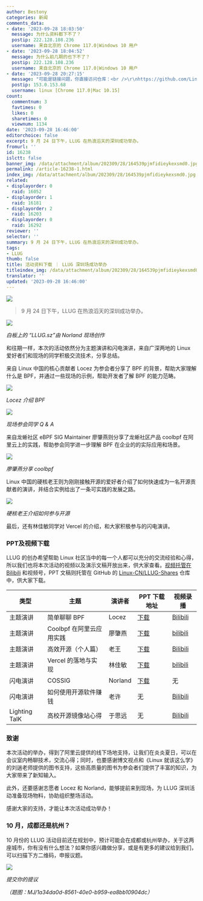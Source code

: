 ```yaml
---
author: Bestony
categories: 新闻
comments_data:
- date: '2023-09-28 18:03:50'
  message: 为什么资料都下不了？
  postip: 222.128.108.236
  username: 来自北京的 Chrome 117.0|Windows 10 用户
- date: '2023-09-28 18:04:52'
  message: 为什么前几期的也下不了？
  postip: 222.128.108.236
  username: 来自北京的 Chrome 117.0|Windows 10 用户
- date: '2023-09-28 20:27:15'
  message: "可能是链接问题，你直接访问仓库：<br />\r\nhttps://github.com/Linux-CN/LLUG-Shares"
  postip: 153.0.153.68
  username: linux [Chrome 117.0|Mac 10.15]
count:
  commentnum: 3
  favtimes: 0
  likes: 0
  sharetimes: 0
  viewnum: 1134
date: '2023-09-28 16:46:00'
editorchoice: false
excerpt: 9 月 24 日下午，LLUG 在热浪滔天的深圳成功举办。
fromurl: ''
id: 16238
islctt: false
banner_img: /data/attachment/album/202309/28/164539pjmfidieykexsmd0.jpg
permalink: /article-16238-1.html
index_img: /data/attachment/album/202309/28/164539pjmfidieykexsmd0.jpg
related:
- displayorder: 0
  raid: 16052
- displayorder: 1
  raid: 16181
- displayorder: 2
  raid: 16203
- displayorder: 0
  raid: 16292
reviewer: ''
selector: ''
summary: 9 月 24 日下午，LLUG 在热浪滔天的深圳成功举办。
tags:
- LLUG
thumb: false
title: 活动资料下载 ｜ LLUG 深圳场成功举办
titleindex_img: /data/attachment/album/202309/28/164539pjmfidieykexsmd0.jpg
translator: ''
updated: '2023-09-28 16:46:00'
---
```


![](/data/attachment/album/202309/28/164539pjmfidieykexsmd0.jpg)



> 
> 9 月 24 日下午，LLUG 在热浪滔天的深圳成功举办。
> 
> 
> 


![](/data/attachment/album/202309/28/163101wqtonctk8bklqzct.jpg)


*白板上的 “LLUG.sz”由 Norland 现场创作*


和往期一样，本次的活动依然分为主题演讲和闪电演讲，来自广深两地的 Linux 爱好者们和现场的同学积极交流技术，分享总结。


来自 Linux 中国的核心贡献者 Locez 为参会者分享了 BPF 的背景，帮助大家理解什么是 BPF，并通过一些现场的示例，帮助开发者了解 BPF 的能力范畴。


![](/data/attachment/album/202309/28/162750g9p5s57cc75mgso2.jpg)


*Locez 介绍 BPF*


![](/data/attachment/album/202309/28/163441cmvrmhyuffvifvf3.jpg)


*现场参会同学 Q & A*


来自龙蜥社区 eBPF SIG Maintainer 廖肇燕则分享了龙蜥社区产品 coolbpf 在阿里云上的实践，帮助参会同学进一步理解 BPF 在企业的的实际应用和场景。 


![](/data/attachment/album/202309/28/162800lbqdrdby520azqdz.jpg)


*廖肇燕分享 coolbpf*


Linux 中国的硬核老王则为刚刚接触开源的爱好者介绍了如何快速成为一名开源贡献者的演讲，并结合实例给出了一条可实践的发展之路。


![](/data/attachment/album/202309/28/163147xi2hbmludb113fkl.jpg)


*硬核老王介绍如何参与开源*


最后，还有林佳敏同学对 Vercel 的介绍，和大家积极参与的闪电演讲。


### PPT及视频下载


LLUG 的创办希望帮助 Linux 社区当中的每一个人都可以充分的交流经验和心得，所以我们也将本次活动的视频以及演示文稿开放出来，供大家查看。[视频托管在 Bilibili](https://space.bilibili.com/203983793) 和视频号，PPT 文稿则托管在 GitHub 的 [Linux-CN/LLUG-Shares](https://github.com/Linux-CN/LLUG-Shares) 仓库中，供大家下载。




| 类型 | 主题 | 演讲者 | PPT 下载地址 | 视频录播 |
| --- | --- | --- | --- | --- |
| 主题演讲 | 简单聊聊 BPF | Locez | [下载](https://github.com/Linux-CN/LLUG-Shares/blob/main/Shenzhen/2023.09-Alibaba/%E7%AE%80%E5%8D%95%E8%81%8A%E8%81%8A%20BPF.pdf) | [Bilibili](https://www.bilibili.com/video/BV1k84y1U7qV/) |
| 主题演讲 | Coolbpf 在阿里云应用实践 | 廖肇燕 | [下载](https://github.com/Linux-CN/LLUG-Shares/blob/main/Shenzhen/2023.09-Alibaba/Coolbpf%E5%9C%A8%E9%98%BF%E9%87%8C%E4%BA%91%E5%BA%94%E7%94%A8%E5%AE%9E%E8%B7%B5.pdf) | [bilibili](https://www.bilibili.com/video/BV1fj41187pU/) |
| 主题演讲 | 高效开源（个人篇） | 老王 | [下载](https://github.com/Linux-CN/LLUG-Shares/blob/main/Shenzhen/2023.09-Alibaba/%E9%AB%98%E6%95%88%E5%BC%80%E6%BA%90%EF%BC%88%E4%B8%AA%E4%BA%BA%E7%AF%87%EF%BC%89.pdf) | [Bilibili](https://www.bilibili.com/video/BV1DF41117jb/) |
| 主题演讲 | Vercel 的落地与实现 | 林佳敏 | [下载](https://github.com/Linux-CN/LLUG-Shares/blob/main/Shenzhen/2023.09-Alibaba/Vercel%E7%9A%84%E8%90%BD%E5%9C%B0%E4%B8%8E%E5%AE%9E%E7%8E%B0.pdf) | [bilibili](https://www.bilibili.com/video/BV1EF411U7HV/) |
| 闪电演讲 | COSSIG | Norland | [下载](https://github.com/Linux-CN/LLUG-Shares/blob/main/Shenzhen/2023.09-Alibaba/COSSIG.pdf) | 无 |
| 闪电演讲 | 如何使用开源软件赚钱 | 老许 | 无 | [Bilibili](https://www.bilibili.com/video/BV1k84y1U7qV/) |
| Lighting TalK | 高校开源镜像站心得 | 于思远 | 无 | [Bilibili](https://www.bilibili.com/video/BV1AC4y1o7Ee/) |


### 致谢


本次活动的举办，得到了阿里云提供的线下场地支持，让我们在炎炎夏日，可以在会议室内畅聊技术，交流心得；同时，也要感谢博文视点和《Linux 就该这么学》的刘遄老师提供的图书支持，这些高质量的图书为参会者们提供了丰富的知识，为大家带来了新知输入。


此外，还要感谢志愿者 Locez 和 Norland，能够提前来到现场，为 LLUG 深圳活动准备现场物料，协助组织整场活动。


感谢大家的支持，才能让本次活动成功举办！


### 10 月，成都还是杭州？


10 月份的 LLUG 活动目前还在规划中，预计可能会在成都或杭州举办，关于这两座城市，你有没有什么想法？如果你感兴趣做分享，或是有更多的建议给到我们，可以扫描下方二维码，申报议题。


![](/data/attachment/album/202309/28/163546k311pzu18qz22uu5.jpg)


*提交你的提议*


*（题图：MJ/1a34da0d-8561-40e0-b959-ea8bb10904dc）*
